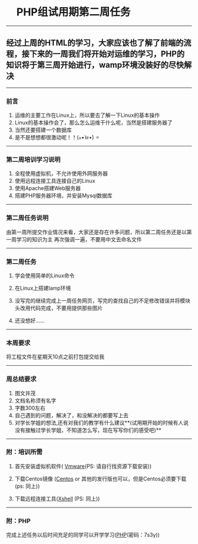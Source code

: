 # 　PHP组试用期第二周任务

---

## 经过上周的HTML的学习，大家应该也了解了前端的流程，接下来的一周我们将开始对运维的学习，PHP的知识将于第三周开始进行，wamp环境没装好的尽快解决

---

### 前言

1. 运维的主要工作在Linux上，所以要去了解一下Linux的基本操作
2. Linux的基本操作会了，那么怎么运维干什么呢，当然是搭建服务器了
3. 当然还要搭建一个数据库
4. 是不是想想都很激动呢！！(๑•̀ㅂ•́) ✧

---

### 第二周培训学习说明

1. 全程使用虚拟机，不允许使用外网服务器
2. 使用远程连接工具连接自己的Linux
3. 使用Apache搭建Web服务器
4. 搭建PHP服务器环境，并安装Mysql数据库

---

### 第二周任务说明

由第一周所提交作业情况来看，大家还是存在许多问题，所以第二周任务还是以第一周学习的知识为主
再次强调一遍，不要用中文去命名文件


---
### 第二周任务

1. 学会使用简单的Linux命令

2. 在Linux上搭建lamp环境

3. 没写完的继续完成上一周任务网页，写完的查找自己的不足修改错误并将模块头改用代码完成，不要用提供那些图片

4. 还没想好......

---

### 本周要求

将工程文件在星期天10点之前打包提交给我

---

### 周总结要求

1. 图文并茂
2. 文档名称须有名字
3. 字数300左右
4. 自己遇到的问题，解决了，和没解决的都要写上去
5. 对学长学姐的想法,还有对我们的教学有什么建议**(试用期开始的时候有人说没有接触过学长学姐，不知道怎么写，现在写写你们的感受吧)**

---

### 附：培训所需

1. 首先安装虚拟机软件(  [Vmware](http://big1.wy119.com/vmwareworkstation_10_lite_chs.zip)(PS: 请自行找资源下载安装))

2. 下载Centos镜像 ([Centos](https://mirrors.tuna.tsinghua.edu.cn/centos/) or 其他的发行版也可以，但是Centos必须要下载 (ps: 同上))

3. 下载远程连接工具([Xshell](http://dx1.pc0359.cn/soft/x/xshell5ds.rar) (PS: 同上))

---

### 附：PHP

完成上述任务以后时间充足的同学可以开学学习([PHP](https://pan.baidu.com/s/1AYrsYDJO0qytvClBwDHd4Q)(密码：7s3y))


